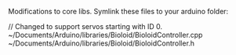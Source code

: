 Modifications to core libs. Symlink these files to your arduino folder:

// Changed to support servos starting with ID 0.
~/Documents/Arduino/libraries/Bioloid/BioloidController.cpp
~/Documents/Arduino/libraries/Bioloid/BioloidController.h